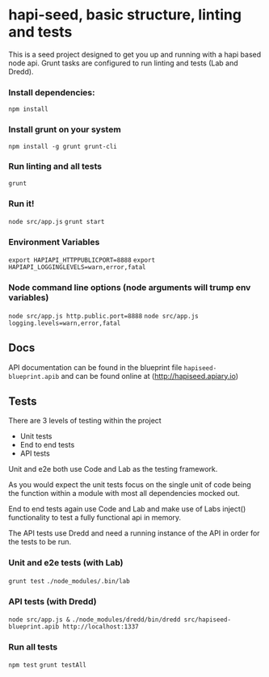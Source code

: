 # hapi-seed, basic structure, linting and tests

This is a seed project designed to get you up and running with a hapi 
based node api. Grunt tasks are configured to run linting and tests (Lab and Dredd).


### Install dependencies: 
`npm install`

### Install grunt on your system 
`npm install -g grunt grunt-cli`

### Run linting and all tests 
`grunt`

### Run it! 
`node src/app.js`
`grunt start`

### Environment Variables
`export HAPIAPI_HTTPPUBLICPORT=8888`
`export HAPIAPI_LOGGINGLEVELS=warn,error,fatal`

### Node command line options (node arguments will trump env variables)
`node src/app.js http.public.port=8888`
`node src/app.js logging.levels=warn,error,fatal`

## Docs
API documentation can be found in the blueprint file `hapiseed-blueprint.apib`
and can be found online at (http://hapiseed.apiary.io)

## Tests
There are 3 levels of testing within the project
* Unit tests
* End to end tests
* API tests

Unit and e2e both use Code and Lab as the testing framework. 

As you would expect 
the unit tests focus on the single unit of code being the function within a module with most all dependencies mocked out.

End to end tests again use Code and Lab and make use of Labs inject() functionality to test a fully functional api in memory.

The API tests use Dredd and need a running instance of the API in order for the tests to be run.

### Unit and e2e tests (with Lab)
`grunt test`
`./node_modules/.bin/lab`

### API tests (with Dredd)
`node src/app.js &`
`./node_modules/dredd/bin/dredd src/hapiseed-blueprint.apib http://localhost:1337`

### Run all tests
`npm test`
`grunt testAll`